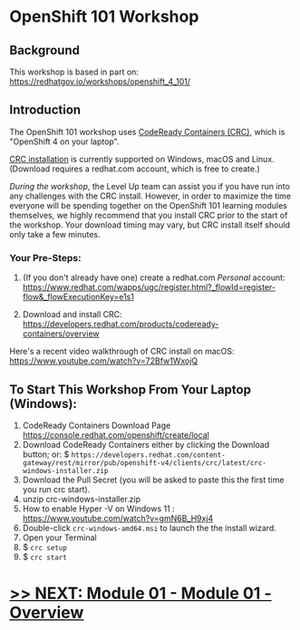 # OpenShift 101 Workshop

## Background

This workshop is based in part on: https://redhatgov.io/workshops/openshift_4_101/

## Introduction

The OpenShift 101 workshop uses [CodeReady Containers (CRC)](https://developers.redhat.com/products/codeready-containers/overview), which is "OpenShift 4 on your laptop".

[CRC installation](https://access.redhat.com/documentation/en-us/red_hat_codeready_containers/1.19/html/getting_started_guide/installation_gsg) is currently supported on Windows, macOS and Linux. (Download requires a redhat.com account, which is free to create.)

*During the workshop*, the Level Up team can assist you if you have run into any challenges with the CRC install. However, in order to maximize the time everyone will be spending together on the OpenShift 101 learning modules themselves, we highly recommend that you install CRC prior to the start of the workshop. Your download timing may vary, but CRC install itself should only take a few minutes.

### Your Pre-Steps:

1. (If you don't already have one) create a redhat.com *Personal* account: https://www.redhat.com/wapps/ugc/register.html?_flowId=register-flow&_flowExecutionKey=e1s1

2. Download and install CRC: https://developers.redhat.com/products/codeready-containers/overview

Here's a recent video walkthrough of CRC install on macOS: https://www.youtube.com/watch?v=72Bfw1WxojQ

## To Start This Workshop From Your Laptop (Windows):

1. CodeReady Containers Download Page https://console.redhat.com/openshift/create/local
2. Download CodeReady Containers either by clicking the Download button; or: $ `https://developers.redhat.com/content-gateway/rest/mirror/pub/openshift-v4/clients/crc/latest/crc-windows-installer.zip`
3. Download the Pull Secret (you will be asked to paste this the first time you run crc start).
4. unzip crc-windows-installer.zip
5. How to enable Hyper -V on Windows 11 :  https://www.youtube.com/watch?v=gmN6B_H9xj4
6. Double-click `crc-windows-amd64.msi` to launch the the install wizard.
7. Open your Terminal
8. $ `crc setup`
9. $ `crc start`

# [>> NEXT: Module 01 - Module 01 - Overview](Module%2001%20-%20Overview)

